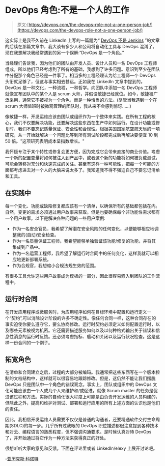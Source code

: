 # DevOps 角色:不是一个人的工作

> 原文:[https://devops.com/the-devops-role-not-a-one-person-job/](https://devops.com/the-devops-role-not-a-one-person-job/)

这实际上是我不久前在 LinkedIn 上写的一篇题为“ [DevOps 不是 Jenkins](https://www.linkedin.com/pulse/devops-jenkins-alex-knol/) ”的文章的后续在那篇文章中，我大谈有多少人和公司将自动化工具与 DevOps 混淆了。现在我想解决我经常遇到的另一个误解:“DevOps 是一个角色。”

当经理们告诉我，因为他们的团队由开发人员、设计人员和一名 DevOps 工程师组成，所以他们已经考虑到了所有的基础，我想到了许多问题。意识到至少在团队中分配那个角色已经是一件事了。相当多的工程经理认为给工程师一个 DevOps 头衔就足够了，但这与事实相去甚远。正如我在 LinkedIn 文章中提到的，DevOps 是一种文化，一种流程，一种哲学。向团队中添加一名 DevOps 工程师就像宣布团队中的某个人是 scrum 大师，并假设敏捷已经就位。如今，敏捷被广泛采用，通常它不被视为一个角色，而是一种恰当的方法。(尽管当我遇到一个在 scrum 大师值班时被微观管理的团队时，我从来不会感到惊讶……)

像敏捷一样，开发运维应该由团队或组织作为一个整体来实践。在所有工程的核心，我们不仅要解决功能，还要解决这些东西在生产中如何运行。在设计功能或修复时，我们不要忘记质量保证、安全性和合规性。根据美国国家航空航天局的一项研究，从一开始就解决一个问题比等到所有测试阶段都完成后再解决要便宜 10 到 50 倍。"这项研究表明成本呈指数增长。"

我怀疑专注于某个特性或修复会更方便，因为完成它会带来直接的商业价值。考虑一个新的配置变量将如何被注入到产品中，或者这个新的功能将如何被负载测试，可能会转移对充分和快速完成的关注。甚至有这样一种可能性，把每一个可能的方面都考虑进去对一个人的大脑来说太多了。我知道我不得不强迫自己不要忘记清单和工具。

## 在实践中

每一个变化、功能或缺陷修复都应该有一个清单，以确保所有的基础都包括在内。自然，变更的需求必须通过用户故事来获取。但是也要确保每个非功能性需求都有一个用户故事。以下是解决各种问题的一些用户案例:

*   作为一名安全官员，我希望了解潜在安全风险的任何变化，以便能够相应地调整我的(自动)安全检查。
*   作为一名质量保证工程师，我希望能够单独验证该功能/修复的功能，并将其集成到产品中。
*   作为一名运营工程师，我希望了解运行时合同中的任何变化，这样我就可以相应地更新部署系统。
*   作为合规官，我想缩小合规法规生效的范围。

有很多工具允许这些用户故事成为模板的一部分，因此很容易嵌入到团队的工作流程中。

## 运行时合同

在开发应用程序或微服务时，为应用程序如何在目标环境中配置和运行定义一个“契约”,可以消除设计阶段的许多不确定性。像任何合同一样，这种合同存在的事实迫使你要么遵守它，要么协商修改。运行时契约必须定义如何配置运行时，以及哪些元素被视为机密。它还需要描述服务如何以及以何种格式输出关于错误和信息性消息的运行时反馈。还必须考虑指标、启动和关闭以及运行状况检查。这是这样一份合同的一个例子。

## 拓宽角色

在清单和合同建立之后，过程的大部分被编码。我通常把这些东西写在一个版本控制的文档结构中，这样就可以很容易地跟踪修改。但是，这仍然不能让我们摆脱 DevOps 只是团队中一个角色的错误观念。事实上，团队或组织中的 DevOps 文化可能应该由一个人或几个人来维护和/或促进，就像 Scrum master 的任务是促进该过程和方法。实际的自动化很大程度上可能是由负责开发运维的人员构建的，但除此之外，提高和维护对测试、部署和运行应用的所有上述方面的认识也是他们的责任。

因此，我相信开发运维人员需要不仅仅是普通的沟通者，还要精通软件交付生命周期(SDLC)的每一步。几乎所有过我眼的 DevOps 职位描述都很注意提到各种技术和对云、编程语言的熟悉程度，但不强调沟通要求。是时候认真对待 DevOps 了，并开始通过将它作为一种方法来获得真正的好处。

很想听听大家的意见和反馈。下面在评论里或者 LinkedIn/elexy 上展开讨论吧。

-[亚历克斯·科诺特](https://devops.com/author/alex-knol/)